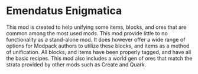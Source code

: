 # Emendatus Enigmatica
This mod is created to help unifying some items, blocks, and ores that are common among the most used mods. This mod provide little to no functionality as a stand-alone mod. It does however offer a wide range of options for Modpack authors to utilize these blocks, and items as a method of unification. All blocks, and items have been properly tagged, and have all the basic recipes. This mod also includes a world gen of ores that match the strata provided by other mods such as Create and Quark.
